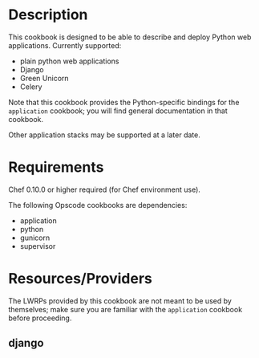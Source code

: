 Description
===========

This cookbook is designed to be able to describe and deploy Python web applications. Currently supported:

* plain python web applications
* Django
* Green Unicorn
* Celery

Note that this cookbook provides the Python-specific bindings for the `application` cookbook; you will find general documentation in that cookbook.

Other application stacks may be supported at a later date.

Requirements
============

Chef 0.10.0 or higher required (for Chef environment use).

The following Opscode cookbooks are dependencies:

* application
* python
* gunicorn
* supervisor

Resources/Providers
==========

The LWRPs provided by this cookbook are not meant to be used by themselves; make sure you are familiar with the `application` cookbook before proceeding.

django
------
